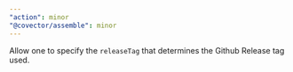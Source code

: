 ```yaml
---
"action": minor
"@covector/assemble": minor
---
```


Allow one to specify the `releaseTag` that determines the Github Release tag used.
